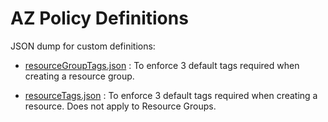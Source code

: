 # AZ Policy Definitions 

JSON dump for custom definitions: 

- [resourceGroupTags.json](resourceGroupTags.json) : To enforce 3 default tags required when creating a resource group. 

- [resourceTags.json](resourceTags.json) : To enforce 3 default tags required when creating a resource. Does not apply to Resource Groups. 

